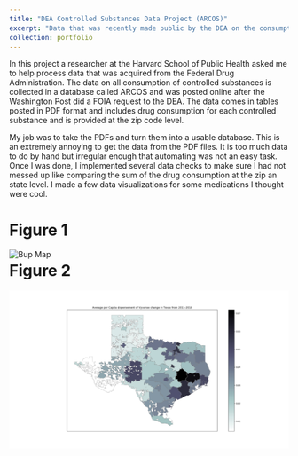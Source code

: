 ```yaml
---
title: "DEA Controlled Substances Data Project (ARCOS)"
excerpt: "Data that was recently made public by the DEA on the consumption of controlled substances is imported, cleaned and organized. Some visualization of the data is done. <br/><img src='images/deaDrugSrc/perCapitaChangeDCODE9143FROMYEAR2011STATEFLORIDA.jpg'>"
collection: portfolio
---
```


In this project a researcher at the Harvard School of Public Health asked me to help process data that was
acquired from the Federal Drug Administration. The data on all consumption of controlled substances is collected in a database called ARCOS and was posted online after the Washington Post
did a FOIA request to the DEA. The data comes in tables posted in PDF format and includes drug consumption for each controlled substance and is provided at the zip code level.

My job was to take the PDFs and turn them into a usable database. This is an extremely annoying to get the data from the PDF files. It is too much data to do by hand but irregular enough that automating was not an easy task. Once I was done, I implemented several data checks to
make sure I had not messed up like comparing the sum of the drug consumption at the zip an state level.
I made a few data visualizations for some medications I thought were cool.

# Figure 1

<img src="/images/perCapitaChangeDCODE1205FROMYEAR2011STATENEWYORK.jpg"
     alt="Bup Map"
     style="float: left; margin-right: 10px;" />

# Figure 2
<img src="/images/deaDrugSrc/perCapitaChangeDCODE1205FROMYEAR2011STATETEXAS.jpg" style="float: left; margin-right: 10px;" />
